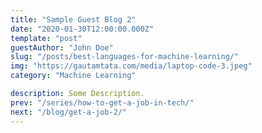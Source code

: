```yaml
---
title: "Sample Guest Blog 2"
date: "2020-01-30T12:00:00.000Z"
template: "post"
guestAuthor: "John Doe"
slug: "/posts/best-languages-for-machine-learning/"
img: "https://gautamtata.com/media/laptop-code-3.jpeg"
category: "Machine Learning"

description: Some Description.
prev: "/series/how-to-get-a-job-in-tech/"
next: "/blog/get-a-job-2/"
---
```

